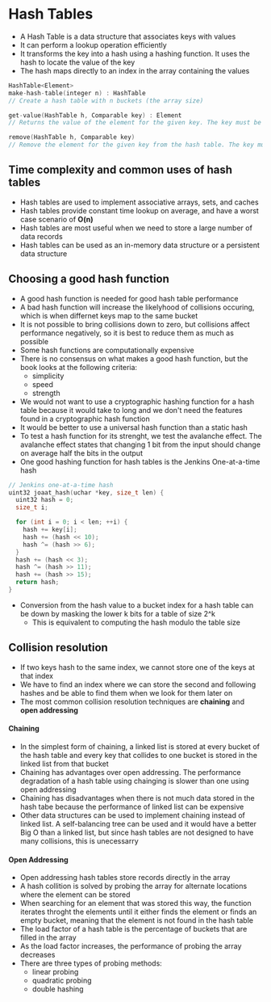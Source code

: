# Hash Tables

* A Hash Table is a data structure that associates keys with values
* It can perform a lookup operation efficiently
* It transforms the key into a hash using a hashing function. It uses the hash to locate the value of the key
* The hash maps directly to an index in the array containing the values

```cpp
HashTable<Element>
make-hash-table(integer n) : HashTable
// Create a hash table with n buckets (the array size)

get-value(HashTable h, Comparable key) : Element
// Returns the value of the element for the given key. The key must be some comparable type

remove(HashTable h, Comparable key)
// Remove the element for the given key from the hash table. The key must be some comparable type
```

## Time complexity and common uses of hash tables

* Hash tables are used to implement associative arrays, sets, and caches
* Hash tables provide constant time lookup on average, and have a worst case scenario of **O(n)**
* Hash tables are most useful when we need to store a large number of data records
* Hash tables can be used as an in-memory data structure or a persistent data structure

## Choosing a good hash function

* A good hash function is needed for good hash table performance
* A bad hash function will increase the likelyhood of collisions occuring, which is when differnet keys map to the same bucket
* It is not possible to bring collisions down to zero, but collisions affect performance negatively, so it is best to reduce them as much as possible
* Some hash functions are computationally expensive
* There is no consensus on what makes a good hash function, but the book looks at the following criteria:
  * simplicity
  * speed
  * strength
* We would not want to use a cryptographic hashing function for a hash table because it would take to long and we don't need the features found in a cryptographic hash function
* It would be better to use a universal hash function than a static hash
* To test a hash function for its strenght, we test the avalanche effect. The avalanche effect states that changing 1 bit from the input should change on average half the bits in the output
* One good hashing function for hash tables is the Jenkins One-at-a-time hash

```cpp
// Jenkins one-at-a-time hash
uint32 joaat_hash(uchar *key, size_t len) {
  uint32 hash = 0;
  size_t i;

  for (int i = 0; i < len; ++i) {
    hash += key[i];
    hash += (hash << 10);
    hash ^= (hash >> 6);
  }
  hash += (hash << 3);
  hash ^= (hash >> 11);
  hash += (hash >> 15);
  return hash;
}
```

* Conversion from the hash value to a bucket index for a hash table can be down by masking the lower k bits for a table of size 2^k
  * This is equivalent to computing the hash modulo the table size

## Collision resolution
* If two keys hash to the same index, we cannot store one of the keys at that index
* We have to find an index where we can store the second and following hashes and be able to find them when we look for them later on
* The most common collision resolution techniques are **chaining** and **open addressing**

#### Chaining

* In the simplest form of chaining, a linked list is stored at every bucket of the hash table and every key that collides to one bucket is stored in the linked list from that bucket
* Chaining has advantages over open addressing. The performance degradation of a hash table using chainging is slower than one using open addressing
* Chaining has disadvantages when there is not much data stored in the hash tabe because the performance of linked list can be expensive
* Other data structures can be used to implement chaining instead of linked list. A self-balancing tree can be used and it would have a better Big O than a linked list, but since hash tables are not designed to have many collisions, this is unecessarry

#### Open Addressing

* Open addressing hash tables store records directly in the array
* A hash collition is solved by probing the array for alternate locations where the element can be stored
* When searching for an element that was stored this way, the function iterates throght the elements until it either finds the element or finds an empty bucket, meaning that the element is not found in the hash table
* The load factor of a hash table is the percentage of buckets that are filled in the array
* As the load factor increases, the performance of probing the array decreases
* There are three types of probing methods:
  * linear probing
  * quadratic probing
  * double hashing
